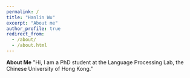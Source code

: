 ```yaml
---
permalink: /
title: "Hanlin Wu"
excerpt: "About me"
author_profile: true
redirect_from: 
  - /about/
  - /about.html
---
```


**About Me**
"Hi, I am a PhD student at the Language Processing Lab, the Chinese University of Hong Kong."

